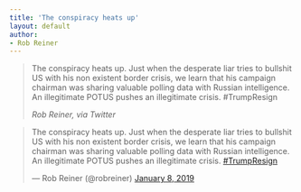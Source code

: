 ```yaml
---
title: 'The conspiracy heats up'
layout: default
author:
- Rob Reiner
---
```


> The conspiracy heats up. Just when the desperate liar tries to bullshit US with his non existent border crisis, we learn that his campaign chairman was sharing valuable polling data with Russian intelligence. An illegitimate POTUS pushes an illegitimate crisis. #TrumpResign
>
> <cite>Rob Reiner, via Twitter</cite>

<blockquote class="twitter-tweet"><p lang="en" dir="ltr">The conspiracy heats up. Just when the desperate liar tries to bullshit US with his non existent border crisis, we learn that his campaign chairman was sharing valuable polling data with Russian intelligence. An illegitimate POTUS pushes an illegitimate crisis. <a href="https://twitter.com/hashtag/TrumpResign?src=hash&amp;ref_src=twsrc%5Etfw">#TrumpResign</a></p>&mdash; Rob Reiner (@robreiner) <a href="https://twitter.com/robreiner/status/1082774465119903744?ref_src=twsrc%5Etfw">January 8, 2019</a></blockquote> <script async src="https://platform.twitter.com/widgets.js" charset="utf-8"></script>
